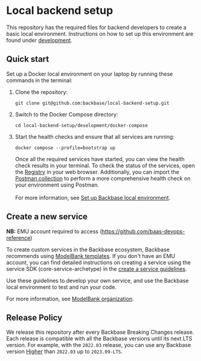 # Local backend setup

This repository has the required files for backend developers to create a basic local environment. Instructions on how to set up this environment are found under [development](development).

## Quick start

Set up a Docker local environment on your laptop by running these commands in the terminal:

1. Clone the repository:
    ```
    git clone git@github.com:backbase/local-backend-setup.git
    ```
2. Switch to the Docker Compose directory:
    ```
    cd local-backend-setup/development/docker-compose
    ```
3. Start the health checks and ensure that all services are running: 
    ```
    docker compose --profile=bootstrap up
    ```

   Once all the required services have started, you can view the health check results in your terminal. To check the status of the services, open the [Registry](http://localhost:8761) in your web browser. Additionally, you can import the [Postman collection](test/postman/HealthCheck_Local-Backend-Environment.postman_collection.json) to perform a more comprehensive health check on your environment using Postman.  
   &nbsp;  
   For more information, see [Set up Backbase local environment](https://github.com/backbase/local-backend-setup/tree/main/development/docker-compose#set-up-backbase-local-environment).


## Create a new service

**NB:** EMU account required to access (https://github.com/baas-devops-reference)

To create custom services in the Backbase ecosystem, Backbase recommends using [ModelBank templates](https://github.com/baas-devops-reference?q=template&type=all&sort=). If you don't have an EMU account, you can find detailed instructions on creating a service using the service SDK (core-service-archetype) in the [create a service guidelines]([insert-link-here](https://backbase.io/developers/documentation/backend-devkit/latest/development/create-a-service/)).

Use these guidelines to develop your own service, and use the Backbase local environment to test and run your code. 

For more information, see [ModelBank organization](https://github.com/baas-devops-reference).

## Release Policy

We release this repository after every Backbase Breaking Changes release. Each release is compatible with all the Backbase versions until its next LTS version.
For example, with the `2022.03` release, you can use any Backbase version <ins>Higher</ins> than `2022.03` up to `2023.09-LTS`.
